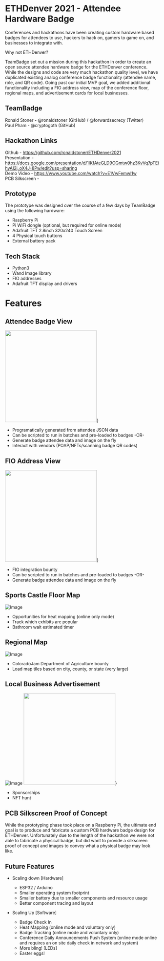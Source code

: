 # ETHDenver 2021 - Attendee Hardware Badge

Conferences and hackathons have been creating custom hardware based badges for attendees to use, hackers to hack on, gamers to game on, and businesses to integrate with.
 
Why not ETHDenver?

TeamBadge set out a mission during this hackathon in order to create an open source attendee hardware badge for the ETHDenver conference. While the designs and code are very much hackathon quality level, we have duplicated existing analog conference badge functionality (attendee name, role, and QR code). Going past our initial MVP goal, we added additional functionality including a FIO address view, map of the conference floor, regional maps, and advertisement cards for local businesses. 

## TeamBadge
Ronald Stoner - @ronaldstoner (GitHub) / @forwardsecrecy (Twitter)  
Paul Pham - @cryptogoth (GitHub)

## Hackathon Links
Github - https://github.com/ronaldstoner/ETHDenver2021  
Presentation - https://docs.google.com/presentation/d/1lKfAteGLD9OGmtw0hz3KvVq7pTEihyAI2j_oX4J-8Pw/edit?usp=sharing  
Demo Video - https://www.youtube.com/watch?v=E1VwFemwl1w  
PCB Silkscreen -   

## Prototype
The prototype was designed over the course of a few days by TeamBadge using the following hardware:
 - Raspberry Pi 
 - Pi WiFi dongle (optional, but required for online mode)
 - Adafruit TFT 2.8inch 320x240 Touch Screen
 - 4 Physical touch buttons
 - External battery pack
 
## Tech Stack
- Python3
- Wand Image library
- FIO addresses
- Adafruit TFT display and drivers

# Features
## Attendee Badge View
<img src="https://github.com/ronaldstoner/ETHDenver2021/blob/main/examples/badge_ex.jpeg?raw=true" width="300">}  
  - Programatically generated from attendee JSON data
  - Can be scripted to run in batches and pre-loaded to badges -OR-
  - Generate badge attendee data and image on the fly
  - Interact with vendors (POAP/NFTs/scanning badge QR codes)

## FIO Address View
<img src="https://github.com/ronaldstoner/ETHDenver2021/blob/main/examples/fio_ex.jpeg?raw=true" width="300">}  
  - FIO integration bounty
  - Can be scripted to run in batches and pre-loaded to badges -OR-
  - Generate badge attendee data and image on the fly

## Sports Castle Floor Map
![Image](/assets/layout.png?raw=true)
  - Opportunities for heat mapping (online only mode)
  - Track which exhibits are popular
  - Bathroom wait estimated timer

## Regional Map
![Image](/assets/map.png?raw=true)  
  - ColoradoJam Department of Agriculture bounty
  - Load map tiles based on city, county, or state (very large)
 
## Local Business Advertisement
![Image](/beerhunt/1up.png?raw=true) <img src="https://github.com/ronaldstoner/ETHDenver2021/blob/main/examples/1up_ex.jpeg?raw=true" width="300">}  
  - Sponsorships
  - NFT hunt

## PCB Silkscreen Proof of Concept
While the prototyping phase took place on a Raspberry Pi, the ultimate end goal is to produce and fabricate a custom PCB hardware badge design for ETHDenver. Unfortunately due to the length of the hackathon we were not able to fabricate a physical badge, but did want to provide a silkscreen proof of concept and images to convey what a physical badge may look like.


## Future Features 
- Scaling down [Hardware]
	- ESP32 / Arduino
	- Smaller operating system footprint
	- Smaller battery due to smaller components and resource usage
	- Better component tracing and layout
	
- Scaling Up [Software]
	- Badge Check In
	- Heat Mapping (online mode and voluntary only)
	- Badge Tracking (online mode and voluntary only)
	- Conference Daily Announcements Push System (online mode online and requires an on site daily check in network and system)
	- More bling! [LEDs]
	- Easter eggs!
